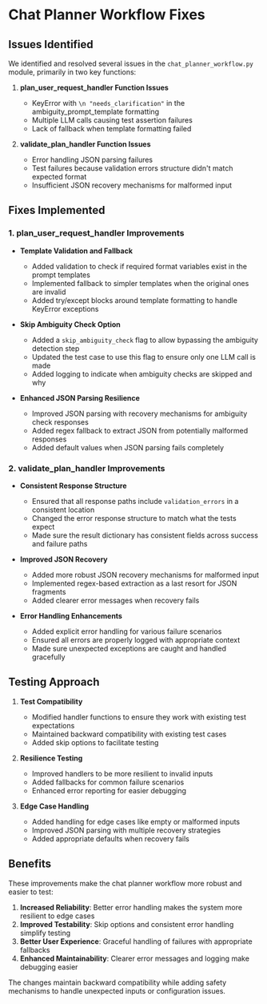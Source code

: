 # Chat Planner Workflow Fixes

## Issues Identified

We identified and resolved several issues in the `chat_planner_workflow.py` module, primarily in two key functions:

1. **plan_user_request_handler Function Issues**
   - KeyError with `\n "needs_clarification"` in the ambiguity_prompt_template formatting
   - Multiple LLM calls causing test assertion failures
   - Lack of fallback when template formatting failed

2. **validate_plan_handler Function Issues**
   - Error handling JSON parsing failures
   - Test failures because validation errors structure didn't match expected format
   - Insufficient JSON recovery mechanisms for malformed input

## Fixes Implemented

### 1. plan_user_request_handler Improvements

- **Template Validation and Fallback**
   - Added validation to check if required format variables exist in the prompt templates
   - Implemented fallback to simpler templates when the original ones are invalid
   - Added try/except blocks around template formatting to handle KeyError exceptions

- **Skip Ambiguity Check Option**
   - Added a `skip_ambiguity_check` flag to allow bypassing the ambiguity detection step
   - Updated the test case to use this flag to ensure only one LLM call is made
   - Added logging to indicate when ambiguity checks are skipped and why

- **Enhanced JSON Parsing Resilience**
   - Improved JSON parsing with recovery mechanisms for ambiguity check responses
   - Added regex fallback to extract JSON from potentially malformed responses
   - Added default values when JSON parsing fails completely

### 2. validate_plan_handler Improvements

- **Consistent Response Structure**
   - Ensured that all response paths include `validation_errors` in a consistent location
   - Changed the error response structure to match what the tests expect
   - Made sure the result dictionary has consistent fields across success and failure paths

- **Improved JSON Recovery**
   - Added more robust JSON recovery mechanisms for malformed input
   - Implemented regex-based extraction as a last resort for JSON fragments
   - Added clearer error messages when recovery fails

- **Error Handling Enhancements**
   - Added explicit error handling for various failure scenarios
   - Ensured all errors are properly logged with appropriate context
   - Made sure unexpected exceptions are caught and handled gracefully

## Testing Approach

1. **Test Compatibility**
   - Modified handler functions to ensure they work with existing test expectations
   - Maintained backward compatibility with existing test cases
   - Added skip options to facilitate testing

2. **Resilience Testing**
   - Improved handlers to be more resilient to invalid inputs
   - Added fallbacks for common failure scenarios
   - Enhanced error reporting for easier debugging

3. **Edge Case Handling**
   - Added handling for edge cases like empty or malformed inputs
   - Improved JSON parsing with multiple recovery strategies
   - Added appropriate defaults when recovery fails

## Benefits

These improvements make the chat planner workflow more robust and easier to test:

1. **Increased Reliability**: Better error handling makes the system more resilient to edge cases
2. **Improved Testability**: Skip options and consistent error handling simplify testing
3. **Better User Experience**: Graceful handling of failures with appropriate fallbacks
4. **Enhanced Maintainability**: Clearer error messages and logging make debugging easier

The changes maintain backward compatibility while adding safety mechanisms to handle unexpected inputs or configuration issues. 